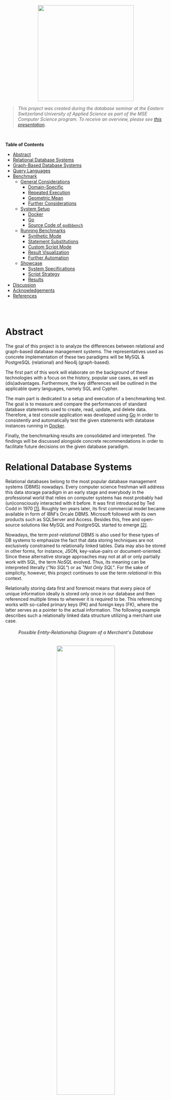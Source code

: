 <p align="center"> <img src="./docs/assets/logo.svg" width="300"/> </p>

>*This project was created during the database seminar at the Eastern Switzerland University of Applied Science as part of the MSE Computer Science program.
To receive an overview, please see [this presentation](https://romanboegli.github.io/godbbench/)*.

</br>

**Table of Contents**

- [Abstract](#abstract)
- [Relational Database Systems](#relational-database-systems)
- [Graph-Based Database Systems](#graph-based-database-systems)
- [Query Languages](#query-languages)
- [Benchmark](#benchmark)
  - [General Considerations](#general-considerations)
    - [Domain-Specific](#domain-specific)
    - [Repeated Execution](#repeated-execution)
    - [Geometric Mean](#geometric-mean)
    - [Further Considerations](#further-considerations)
  - [System Setup](#system-setup)
    - [Docker](#docker)
    - [Go](#go)
    - [Source Code of `godbbench`](#source-code-of-godbbench)
  - [Running Benchmarks](#running-benchmarks)
    - [Synthetic Mode](#synthetic-mode)
    - [Statement Substitutions](#statement-substitutions)
    - [Custom Script Mode](#custom-script-mode)
    - [Result Visualization](#result-visualization)
    - [Further Automation](#further-automation)
  - [Showcase](#showcase)
    - [System Specifications](#system-specifications)
    - [Script Strategy](#script-strategy)
    - [Results](#results)
- [Discussion](#discussion)
- [Acknowledgements](#acknowledgements)
- [References](#references)

</br>
</br>

# Abstract

The goal of this project is to analyze the differences between relational and graph-based database management systems.
The representatives used as concrete implementation of these two paradigms will be MySQL & PostgreSQL (relational) and Neo4j (graph-based).

The first part of this work will elaborate on the background of these technologies with a focus on the history, popular use cases, as well as (dis)advantages.
Furthermore, the key differences will be outlined in the applicable query languages, namely SQL and Cypher.

The main part is dedicated to a setup and execution of a benchmarking test.
The goal is to measure and compare the performances of standard database statements used to create, read, update, and delete data.
Therefore, a test console application was developed using [Go](https://go.dev/) in order to consistently and automatically test the given statements with database instances running in [Docker](https://www.docker.com/).

Finally, the benchmarking results are consolidated and interpreted.
The findings will be discussed alongside concrete recommendations in order to facilitate future decisions on the given database paradigm.

# Relational Database Systems

Relational databases belong to the most popular database management systems (DBMS) nowadays.
Every computer science freshman will address this data storage paradigm in an early stage and everybody in the professional world that relies on computer systems has most probably had (un)consciously interacted with it before.
It was first introduced by Ted Codd in 1970 [[1]](#1).
Roughly ten years later, its first commercial model became available in form of IBM's Orcale DBMS.
Microsoft followed with its own products such as SQLServer and Access.
Besides this, free and open-source solutions like MySQL and PostgreSQL started to emerge [[2]](#2).

Nowadays, the term *post-relational* DBMS is also used for these types of DB systems to emphasize the fact that data storing techniques are not exclusively constrained to relationally linked tables.
Data may also be stored in other forms, for instance, JSON, key-value-pairs or document-oriented.
Since these alternative storage approaches may not at all or only partially work with SQL, the term *NoSQL* evolved.
Thus, its meaning can be interpreted literally (*"No SQL"*) or as *"Not Only SQL"*.
For the sake of simplicity, however, this project continues to use the term *relational* in this context.

Relationally storing data first and foremost means that every piece of unique information ideally is stored only once in our database and then referenced multiple times to wherever it is required to be.
This referencing works with so-called primary keys (PK) and foreign keys (FK), where the latter serves as a pointer to the actual information.
The following example describes such a relationally linked data structure utilizing a merchant use case.

<h6 align="center">Possible Entity-Relationship Diagram of a Merchant's Database</h6>
<p align="center"> <img src="./docs/assets/merchanterd.drawio.svg" width="60%"/> </p>

Each box in this entity-relationship diagram (ERD) represents an *entity*, which is in practice nothing else than a table where each row describes a distinct tuple.
The listed attributes in the boxes correspond to the columns of the table, also known as *attributes*.
The connecting lines specify the *relationships* between the entities.
The relationships also indicate *cardinality*.
A customer, for instance, can place zero or any amount of orders.
Each order contains at least one line item.
A supplier, on the other hand, delivers one or more products, while each product belongs to exactly one category.
Finally, a product can occur zero or many times in the great list of line items.

With this relational data structure, the absence of informational redundancy is ensured.
In the context of DBMS, the structure is referred to as *schema*, and the process of designing is called *database normalization*.
Working with normalized data is not only storage efficient but also allows keeping the operational costs that might occur when updating information at a minimum.
Imagine a concrete product has been ordered many thousand times and suddenly, the merchant would like to rename this product.
Thanks to the relational structure, the update operation will only affect one single storage cell, namely in the product entity on the corresponding row-column intersection.
The thousandfold mentions of this product in the line item entity will remain unaffected as the referencing foreign key `ProductId` will not change.
Only the referenced information does.

Common use cases for relational DBMS include data scenarios that are well known, depict clear relationships and entail little changes over time.
All aspects are given in the merchant example above.
Other examples may include the data scenarios of payment processors, storehouses or facility management.
As a merchant, the versatility of the storable information is quite concluding.
This allows to quite thoroughly specify the entities, their attributes and relationships in advance.
From this, the data structure can be derived which is in relational DBMS referred to as *schema*.

Once a database has been initiated with a schema, one can start storing and querying information.
Retroactive changes to this schema are still possible but can induce challenges.
Imagine adding another attribute to an already existing table with millions of data records in it.
This new column will store a foreign key to a new entity that holds category types, as new data records can from now on be categorized.
For the sake of completeness, however, this schema manipulation must also include a major data update in order to retrospectively categorize the already existing data records in this table.
This directly poses the question if the correct category is always derivable.
This example illustrates the complexity of retrospective schema manipulations.

On the other hand, can the rigidness of relational DBMS also be seen as an advantage.
Every software engineer that is responsible for implementing the business logic and presentation layer for an application appreciates a definite and rather complete definition of the data ensemble.
Little schema changes are often followed by major source code changes which can be costly.

# Graph-Based Database Systems

With rising trends in amounts and connections of data, the classic relational database management systems seemed not to be the ideal choice.
In the field of mathematics, graph theory was already established and algorithms to assess networks of connected nodes became more and more popular.
The core business model of emerging companies such as Twitter or Facebook was and still is based on data that can be represented ideally as graphs.
For instance, think of friendship relations among people as shown in the figure below.
Every person represents a node and the connecting lines (a.k.a. edges) indicate the friendship relations among them.
The nodes are attributed be the person's name and the thickness of the edges describes, for instance, how close this friendship is.

<h6 align="center">Friendships as Weighted Graph <a href="#3">[3]</a></h6>
<p align="center"> <img src="./docs/assets/friendsgraph.svg" width="65%"/> </p>

Capturing graph-based data domains in a relational DBMS invokes certain limitations regarding ease of querying, computational complexity, and efficiency [[4]](#4).
Graph-based database systems overcome these limitations as they store such graph-based information natively.
A popular implementation of such a system is [Neo4j](https://neo4j.com/).
Other than in relational DBMS, Neo4j allows heterogeneous sets of attributes on both nodes and relationships.
This implies that there is also no database schema to be specified beforehand.
One simply creates attributed nodes and the also attributed relationships among them in order to start working with a graph database [[5]](#5).

One of the most remarkable advantages is the application of graph algorithms as they are uniquely well suited to reveal and understand patterns in highly connected datasets.
Possible real-world problems may include uncovering vulnerable components in a network, discovering unseen dependencies, identifying bottlenecks, revealing communities based on behavior patterns, or specifying the cheapest route through a network [[6]](#6).

Although it is technically possible to always use a relational DBMS when working with a highly connected data scenario, lots of work can be simplified using graph-based DBMS.
This is especially appreciable when working with recursion, different result types or path-finding problems [[7]](#7).
The latter is especially useful in use cases such as direction finding for geographic applications, optimizations in supply chain systems, bottleneck determination in computer networks or fraud detection.

On the other hand, graph-based DBMS also bear certain disadvantages.
First, there is no unified query language to work with and the ones that exist rather unknown due to their recency.
This can have a major impact on real-world applications as companies and the developers working for them most probably prefer the technology that they already know and will be able to support in the long run.
Furthermore, the high degree of flexibility due to the absence of a schema invokes the costs of missing referential integrity and normalization.
This makes graph-based DBMS less suitable for high integrity systems as they exist in the financial industry for example [[8]](#8).

# Query Languages

The communication language for relational DBMS is called *Structured Query Language* (SQL).
Although each DBMS has its own slightly different SQL implementation, so-called dialects, the language follows a standard that is broadly known among developers and database engineers.
SQL statements can be structured into three subdivisions, namely Data Definition Language (DDL), Data Manipulation Language (DML) and Data Control Language [DCL][[9]](#9).
The following table specified the associated database operations for each subdivision.

Subdivision | Database Operations
:-----------|:--------------------------------
DDL         | `CREATE`, `ALTER`, `DROP`, `TRUNCATE`
DML         | `SELECT`, `INSERT`, `UPDATE`, `DELETE`
DCL         | `GRANT`, `REVOKE`, `COMMIT`, `ROLLBACK`

The fundamentally different paradigm in graph-based DBMS requires different communication languages.
Neo4j for example implemented the expressive and compact language called *Cypher* which has a close affinity with the common graph representation habit.
This facilitates the programmatic interaction with property graphs.
Other languages are *[SPARQL](https://www.w3.org/TR/rdf-sparql-query/)* or *[Gremlin](https://github.com/tinkerpop/gremlin/wiki)* which are, however, not further discussed in this work.

The two languages SQL and Cypher exhibit significant differences in their statement formulation, as the following examples show.

```sql
-- SQL
SELECT * FROM Customer c WHERE c.Age >= 18

-- Cypher
MATCH (c:Customer) WHERE c.Age > 18 RETURN c;
```

The simple selection of a set of customers seems in both languages natural.
It is important to understand, however, that the SQL statement addresses a specific entity, i.e.\ table, called `Customer`, while the Cypher version matches all nodes in with the label `Customer`.

Cypher's elegance predominates when more than one entity is involved, as shown in the next example.

```sql
-- SQL
SELECT c.CustomerId, c.Name, SUM(p.Total)
FROM Customer c INNER JOIN Purchase p on c.CustomerId = p.CustomerId 
GROUP BY c.CustomerId, c.Name 
ORDER BY SUM(p.Total) DESC

-- Cypher
MATCH (c:Customer)-[:MAKES]->(p:Purchase)
RETURN c.Name, SUM(p.Total) AS TotalOrderValue 
ORDER BY TotalOrderValue DESC
```

The SQL approach involves joining the `Purchase` entity via the explicitly stated mapping key `CustomerId`.
Furthermore, the usage of the aggregation function `SUM`requires the subsequent `GROUP BY` clause to become a valid statement.
In Cypher, however, joining is done using the (attributed) arrow clause `-->` which simply indicates a relationship and no grouping clause is required in order to benefit from aggregation functions.

# Benchmark

The beginning of this chapter covers general considerations regarding database benchmarks.
Subsequently, it guides through the required system setup in order to start benchmarking with `godbbench`.
Some examples are shown how to create custom scripts and visualize the resulting measurements.
Lastly, a whole showcase called `employees` is presented using further automation via a bash-script.

## General Considerations

Benchmarking allows testing a system's performance in a controlled and repeatable manner.
Reasons to conduct benchmarks may include system design, proofs of concepts, tuning, capacity planning, troubleshooting or marketing [[10]](#10).
To conduct a thoughtful and unbiased benchmark, multiple points must be considered.
This chapter will give an overview of the most important considerations alongside the argumentation of how these challenges are counteracted in `godbbench`.

### Domain-Specific

The Benchmark Handbook by Jim Gray emphasizes the need for domain-specific benchmarks as the diversity of computer systems is huge [[11]](#11).
Since each computer system is usually designed for a few domain-specific problems, there exists no global metric to measure the system performance for later comparison.
Thus it is crucial also to work with domain-specific benchmarks in order to receive meaningful insights.
Additionally, such benchmarks should meet four important criteria, namely:

- **Relevancy:** Benchmark must measure the peak performance when performing typical operations within that problem domain.
- **Portability:** Benchmark must be easy to implement on different systems and architectures.
- **Scalability:** Benchmark must be applicable on small to large systems.
- **Simplicity:** Benchmark must be understandable in order to not lack credibility.

One key feature of `goddbbench` is the allowance of custom database scripts.
This allows the creators of these scripts to capture the domain-specific data scenario.
Statements or transactions in these scripts are prepended with special tags.
These tags allow parts of the script to be named which facilitates the result analysis in a later step.
Furthermore, tags can specify the number of times a certain statement should be executed.
Examples will be given in later chapters.

### Repeated Execution

Relational as well as graph-based DBMS improve the performance by design using execution plans and cached information.
Therefore, a single execution of a single query is hardly meaningful.
The database should rather be stressed with thousands of statement executions, for instance querying the purchasing history of customers based on their randomly chosen identification number.
This not only simulates real-world requirements on the DBMS, it also allows the system to *warm-up* and mitigates the benefits of cached information [[4]](#4).

Each benchmark performed with `goddbbench` requires the indication of the number of iterations, i.e.\ the *iteration count*.
Usually, these value series follow the pattern of $10^x$.

### Geometric Mean

Following the advice of repeated statement executions will lead to different time measurements.
In order to draw a conclusion on how fast the given DBMS could handle the task, one should not simply calculate the arithmetic mean of all the data points since it is sensitive to outliers.
A better choice to mathematically consolidate the measurements would be the geometric mean which can also be applied to un-normalized data [[12]](#12).
It is defined as followed:

<h6 align="center">Geometric Mean</h6>
<p align="center"> <img src="./docs/assets/geometricmean.svg" width="250"/> </p>

The measurements for each benchmark in `goddbbench` include the extrema (i.e.\ minimum and maximum time), the arithmetic and geographic mean, the time per operation as well as the number of operations per second.
For all metrics except the latter, the time unit is given in microseconds (μs).

### Further Considerations

The stated considerations up to now only scratch the surface in the field of database benchmarking.
What about different deployment settings (e.g.\ on-premise vs. cloud), concurrent connections or running background jobs, just to name a few.
The consideration of these aspects will not facilitate the process of a representational database benchmarking test.
Therefore, it might be helpful to consult the industry-standard database benchmarks developed by the [Transaction Processing Council (TPC)](https://www.tpc.org/).
Scalzo (2018) elucidates these standards [[13]](#13).

## System Setup

Three components are required in order to use `goddbench`.
These are:

- Docker to run the DBMS instances.
Technically, these instances can also run somewhere else as long as the IP address and port number is known.
- The programming language `Go` to execute the tool.
- The source code of `godbbench`, i.e.\ a clone of this repository.

The following subchapter will give further insights into the setup process.

### Docker

Docker allows the most lightweight and easiest database setup.
Download [Docker](https://www.docker.com/products/docker-desktop/) via the provided installers.
To check whether the installation was successful, enter the following command to print the installed version:

```console
docker -v  # should print something like "Docker version 20..."
```

As a next step, execute the following command in order to create an instance for each DBMS focused on this project.
Actually, these are three single commands but using `&&` allows concatenation.
The backslashes (`\`) allow line breaks.

```console
docker run --name gobench-mysql -p 3306:3306 -e MYSQL_ROOT_PASSWORD=password -d mysql && \
docker run --name gobench-postgres -p 5432:5432 -e POSTGRES_PASSWORD=password -d postgres && \
docker run --name gobench-neo4j -p7474:7474 -p7687:7687 -e NEO4J_AUTH=neo4j/password -d neo4j
```

Docker will automatically download the required images, set up and start the containers.
This is required as `godbbench` expects these DBMS to be up and running at the specified ports.

To remove the DB containers and the associated volumes again, use the following command.

```console
docker rm -f $(docker ps -a | grep gobench-mysql | cut -f 1 -d ' ') && \
docker rm -f $(docker ps -a | grep gobench-postgres | cut -f 1 -d ' ') && \
docker rm -f $(docker ps -a | grep gobench-neo4j | cut -f 1 -d ' ') && \
docker volume prune -f
```

### Go

Download the suitable installer for the latest version on the [project's homepage](https://go.dev/dl/) and execute it.
To check if the installation was successful enter `go version` in your terminal - the version should be printed.

```console
go version # should print something like "go version go1...."
```

### Source Code of `godbbench`

Either download this GitHub repository manually as ZIP file and extract it on your computer.
In case [`git`](https://git-scm.com/downloads) is installed on your system, navigate to the desired storage location in your file system using the terminal and execute the following command.

```console
git clone https://github.com/RomanBoegli/godbbench.git
```

After successfully downloading the source code, navigate into the `cmd` folder.
It contains the two most important files to work with.
Test the communication with the tool by entering the following command in your terminal.
It should print the available sub-commands.

```console
go run godbbench.go # should print "Available subcommands: ..."
```

## Running Benchmarks

Once the system setup was completed, the first benchmarks can be executed.
There are two possibilities to run benchmarks.
The *synthetic mode* includes the execution of a few default so-called *Create-Read-Update-Delete (CRUD)* statements with a single generic entity.
The other possibility would be the *custom script mode* which executes whatever is specified in an externally provided script file.
Both modes allow so-called *statement substitution* which is best explained with the examples provided in the following chapter.

### Synthetic Mode

When no custom script is passed to the argument `--script`, synthetic statements are executed.
So far these include very basic CRUD operations on one single (generic) entity with random values.
Taking the example of PostgreSQL, the synthetic script looks like the following (similar implementation in MySQL and Neo4j adapters).

```SQL
-- synthetic INSERT
INSERT INTO godbbench.generic (genericId, name, balance, description) 
VALUES( {{.Iter}}, '{{call .RandString 3 10 }}', {{call .RandIntBetween 0 9999999}}, '{{call .RandString 0 100 }}' );

-- synthetic SELECT
SELECT * FROM godbbench.Generic WHERE GenericId = {{.Iter}};

-- synthetic UPDATE
UPDATE godbbench.Generic 
SET Name = '{{call .RandString 3 10 }}', Balance = {{call .RandIntBetween 0 9999999}} 
WHERE GenericId = {{.Iter}};

-- synthetic DELETE
DELETE FROM godbbench.Generic WHERE GenericId = {{.Iter}};
```

### Statement Substitutions

Obviously, these statements above seem not to respect the SQL standard.
The declarations embraced with double curly brackets (e.g.\ `{{ example }}`) will be substituted using the [golang template engine](https://pkg.go.dev/text/template) right before the statement is passed to the DBMS.
This allows to dynamically create random queries without specifying thousands of structurally identical SQL statements.
All possible substitution commands are listed in the following table.

Declaration | Substitution
:-----------|:------------
`{{.Iter}}`| Counter that starts with 1 and ends with the specified iteration count of the given benchmark.
`{{call .RandInt64}}`|Returns a random non-negative value of type [Int64](https://pkg.go.dev/builtin#int64).
`{{call .RandFloat64}}`|Returns a random value within the interval [0.0,1.0) as [Float64](https://pkg.go.dev/builtin#float64).
`{{call .RandIntBetween 1 42}}`| Returns a random integer between 1 and 42. Input values must be a valid [Int32](https://pkg.go.dev/builtin#int32).
`{{call .RandFloatBetween 0.8 9.9}}`| Returns a random float between 0.8 and 9.9. Input values must be a valid [Float64](https://pkg.go.dev/builtin#float64).
`{{call .RandString 1 9}}`| Returns a random string with a length between 1 and 9 characters.
`{{call .RandDate}}`|Returns a random date as string (yyyy-MM-dd) between `1970-01-01` and `2023-01-01`.

In order to run the synthetic CRUD benchmarks with an iteration count of 1'000 against the running PostgreSQL Docker instance, execute the following statement.

````console
go run godbbench.go postgres --host 127.0.0.1 --port 5432 --user postgres --pass password --iter 1000
````

The benchmark results will directly be printed to your console as shown in the video below.

<h6 align="center">Example of Synthetic Benchmarks against PostgreSQL</h6>

<https://user-images.githubusercontent.com/22320200/165149101-499ac3a6-a5d2-46c1-80aa-52e0397b1b40.mp4>

Alternatively, the synthetic benchmarks that should be executed can also be named explicitly using the `--run` flag.
This allows to only run the ones that are of interest in the given situation (e.g.\ `--run "inserts selects"`).
The benchmark results can also be saved as CSV file by specifying a storage location, e.g.\ `--writecsv "./results.csv"`.

After several runs on various DBMS and with different iteration counts, the different result files located in the same folder can be merged into one single file using the following command.

```console
go run godbbench.go mergecsv --rootDir "." --targetFile "./merged.csv"
````

Finally, the following command will create a static `HTML` page that can be opened using any web browser that visualized the merged result.

```console
go run godbbench.go createcharts --dataFile "./merged.csv" # creates 'charts.html' 
````

With help of the concatenation sign `&&` all these commands can be combined and executed at once as shown below.

```console
go run godbbench.go neo4j --host 127.0.0.1 --port 7687 --user neo4j --pass password --iter 100 --writecsv "neo4j.csv" \
&& go run godbbench.go postgres --host 127.0.0.1 --port 5432 --user postgres --pass password --iter 100 --writecsv "postgres.csv" \
&& go run godbbench.go mysql --host 127.0.0.1 --port 3306 --user root --pass password --iter 100 --writecsv "mysql.csv" \
&& go run godbbench.go mergecsv --rootDir "." --targetFile "./merged.csv" \
&& go run godbbench.go createcharts --dataFile "./merged.csv"
```

<h6 align="center">Example of Concatenated Synthetic Benchmarks</h6>

<https://user-images.githubusercontent.com/22320200/165149157-eb6ac0ec-3cdb-4c4b-905a-b87fa9444dd2.mp4>

The collected results after that the concatenated statements have created only provide a performance comparison on one single iteration count, i.e.\ 1'000.
One would have to extend or repeat it with higher orders of iterations, for instance 10'000, 100'000 and so forth.

### Custom Script Mode

Since the variety and quality of the synthetic benchmarks are limited to a few basic operations, it is much more recommended testing the database systems with custom scripts.
This allows to not only account for a use case-specific data scenario but also to test more realistic and thus often more complex CRUD operations.

Custom scripts require certain annotations to correctly render statements into individual benchmark tasks.
Everything below such an annotation, e.g.\ various SQL statements delimited with a semicolon, define a single benchmark.
These annotations must follow a strict pattern which is explained below.

```code
\benchmark <once/loop>  [<0-1>]  \name  <A-Za-z0-9>
           ─────┬─────   ──┬──          ─────┬─────
                │          │                 └─ Benchmark identifier: 
                │          │                    Just a name or label for the benchmark.
                │          │                    Important for subsequent result analysis.
                │          │
                │          └─ Scale factor:
                │             Scale factor expressed as percentage to the specified 
                │             iteration count. Only relevant when looping.
                │
                └─ Case of recurrence:
                   Keyword "once" will execute the benchmark only one time, regardless of 
                   the specified iteration count. Useful for setup and teardown statements.
```

In the case of a looping benchmark, the (collection of) statement(s) subsumed below a given annotation will be executed as often as the specified scale factor of the provided `--iter` amount.
The fictive script example below exemplifies this.

```sql
-- INIT
\benchmark once \name setup
-- start of benchmark 'setup'
DROP TABLE IF EXISTS mytable;
CREATE TABLE mytable (myId INT PRIMARY KEY, myName VARCHAR(20));
-- end of benchmark 'setup', will be executed one single time

-- INSERTS
\benchmark loop 0.75 \name inserts
-- start of benchmark 'inserts'
INSERT INTO mytable (myId, myName) VALUES( {{.Iter}}, '{{call .RandString 5 20 }}');
-- end of benchmark 'inserts', will be executed <75% of given iteration count> times

-- SELECTS
\benchmark loop 1.0 \name selects
-- start of benchmark 'selects'
SELECT * FROM mytable WHERE myName LIKE '%{{call .RandString 1 10 }}%';
-- end of benchmark 'selects', will be executed <100% of given iteration count> times
```

Using the example script above, the entire benchmarking procedure consists of three benchmark tasks, namely `setup`, `inserts` and `selects`.
To start it, the following command would be necessary.

````console
go run godbbench.go postgres --host 127.0.0.1 --port 5432 --user postgres --pass password \
                             --iter 1000  \
                             --script "../path/to/scripts/myscript.sql"
````

The iteration count in this command is set on `1'000` using the `--iter` option.
This results in the following number of executions per benchmark.

Benchmark | Executions | Reason
:---------|:--------------------:|:---------
`setup` | 1 | Single benchmark due to `once` annotation
`inserts` | 750 | Looping benchmark with scale factor of 75%
`selects` | 1'000 | Looping benchmark with scale factor of 100%

Further, examples can be found in the [script folder](./scripts/) of this project.

### Result Visualization

Each integration of a benchmark is timed in order to measure its performance.
As seen before, the individual results can be saved as CSV files and merged into one single file.
The following excerpt exemplifies what such a merged result file could look like.

```code
┌───────────┬─────────────────┬──────────┬─────────────┬─────────────┬─────────────────┬───────────────┬───────────┬───────────┬────────┬────────┐
│ system    │ iteration count │ name     │ executions  │ total (μs)  │ arithMean (μs)  │ geoMean (μs)  │ min (μs)  │ max (μs)  │ ops/s  │ μs/op  │
├───────────┼─────────────────┼──────────┼─────────────┼─────────────┼─────────────────┼───────────────┼───────────┼───────────┼────────┼────────┤
│ mysql     │ 10              │ inserts  │ 10          │ 20435       │ 19431           │ 20799         │ 16618     │ 19902     │ 489    │ 2043   │
│ mysql     │ 10              │ selects  │ 10          │ 11682       │ 8637            │ 8950          │ 4639      │ 11309     │ 855    │ 1168   │
│ mysql     │ 10              │ updates  │ 10          │ 16845       │ 14353           │ 15115         │ 9305      │ 16435     │ 593    │ 1684   │
│ mysql     │ 10              │ deletes  │ 10          │ 19017       │ 16020           │ 16881         │ 9961      │ 18783     │ 525    │ 1901   │
│ mysql     │ 100             │ inserts  │ 100         │ 160652      │ 17733           │ 10315         │ 1912      │ 111225    │ 622    │ 1606   │
│ mysql     │ 100             │ selects  │ 100         │ 44790       │ 3577            │ 2494          │ 976       │ 29640     │ 2232   │ 447    │
│ mysql     │ 100             │ updates  │ 100         │ 122012      │ 13576           │ 11685         │ 2141      │ 33193     │ 819    │ 1220   │
│ mysql     │ 100             │ deletes  │ 100         │ 65382       │ 6182            │ 5818          │ 2144      │ 13177     │ 1529   │ 653    │
│ mysql     │ 1000            │ inserts  │ 1000        │ 789239      │ 11274           │ 10586         │ 3417      │ 38472     │ 1267   │ 789    │
│ mysql     │ 1000            │ selects  │ 1000        │ 314366      │ 4120            │ 3301          │ 870       │ 33581     │ 3180   │ 314    │
│ mysql     │ 1000            │ updates  │ 1000        │ 773601      │ 10667           │ 9631          │ 2210      │ 46906     │ 1292   │ 773    │
│ mysql     │ 1000            │ deletes  │ 1000        │ 490949      │ 6960            │ 6632          │ 2232      │ 19029     │ 2036   │ 490    │
│ neo4j     │ 10              │ inserts  │ 10          │ 195612      │ 173451          │ 183267        │ 110071    │ 195053    │ 51     │ 19561  │
│ neo4j     │ 10              │ selects  │ 10          │ 45374       │ 33205           │ 33367         │ 16483     │ 45277     │ 220    │ 4537   │
│ neo4j     │ 10              │ updates  │ 10          │ 105883      │ 100145          │ 107301        │ 96661     │ 105207    │ 94     │ 10588  │
│ neo4j     │ 10              │ deletes  │ 10          │ 35309       │ 25401           │ 25780         │ 14108     │ 35218     │ 283    │ 3530   │
│ neo4j     │ 100             │ inserts  │ 100         │ 833858      │ 95858           │ 77052         │ 15691     │ 329898    │ 119    │ 8338   │
│ neo4j     │ 100             │ selects  │ 100         │ 685079      │ 73109           │ 63719         │ 14835     │ 192135    │ 145    │ 6850   │
│ neo4j     │ 100             │ updates  │ 100         │ 608159      │ 66402           │ 56629         │ 13099     │ 180347    │ 164    │ 6081   │
│ neo4j     │ 100             │ deletes  │ 100         │ 541592      │ 55821           │ 49806         │ 13646     │ 140613    │ 184    │ 5415   │
│ neo4j     │ 1000            │ inserts  │ 1000        │ 3482636     │ 50148           │ 45613         │ 8727      │ 248238    │ 287    │ 3482   │
│ neo4j     │ 1000            │ selects  │ 1000        │ 3873064     │ 55643           │ 51104         │ 10384     │ 192788    │ 258    │ 3873   │
│ neo4j     │ 1000            │ updates  │ 1000        │ 3393816     │ 49276           │ 45709         │ 11202     │ 153225    │ 294    │ 3393   │
│ neo4j     │ 1000            │ deletes  │ 1000        │ 3097136     │ 44314           │ 40621         │ 8770      │ 169153    │ 322    │ 3097   │
│ postgres  │ 10              │ inserts  │ 10          │ 42880       │ 30977           │ 30125         │ 5821      │ 42170     │ 233    │ 4288   │
│ postgres  │ 10              │ selects  │ 10          │ 37178       │ 26828           │ 27351         │ 14140     │ 36999     │ 268    │ 3717   │
│ postgres  │ 10              │ updates  │ 10          │ 35324       │ 25311           │ 22674         │ 2688      │ 35163     │ 283    │ 3532   │
│ postgres  │ 10              │ deletes  │ 10          │ 38104       │ 24445           │ 19879         │ 2685      │ 37997     │ 262    │ 3810   │
│ postgres  │ 100             │ inserts  │ 100         │ 97908       │ 10035           │ 4393          │ 1489      │ 80063     │ 1021   │ 979    │
│ postgres  │ 100             │ selects  │ 100         │ 109397      │ 10711           │ 3847          │ 879       │ 75002     │ 914    │ 1093   │
│ postgres  │ 100             │ updates  │ 100         │ 110818      │ 11724           │ 6630          │ 1845      │ 59777     │ 902    │ 1108   │
│ postgres  │ 100             │ deletes  │ 100         │ 89923       │ 10452           │ 5117          │ 1042      │ 64316     │ 1112   │ 899    │
│ postgres  │ 1000            │ inserts  │ 1000        │ 787422      │ 10420           │ 5762          │ 852       │ 94569     │ 1269   │ 787    │
│ postgres  │ 1000            │ selects  │ 1000        │ 316667      │ 3745            │ 2029          │ 564       │ 129437    │ 3157   │ 316    │
│ postgres  │ 1000            │ updates  │ 1000        │ 680765      │ 8696            │ 4890          │ 864       │ 77583     │ 1468   │ 680    │
│ postgres  │ 1000            │ deletes  │ 1000        │ 492111      │ 6595            │ 4086          │ 915       │ 78401     │ 2032   │ 492    │
└───────────┴─────────────────┴──────────┴─────────────┴─────────────┴─────────────────┴───────────────┴───────────┴───────────┴────────┴────────┘
```

The file serves as a basis for any kind of subsequent data analysis or visualization routines.
One routine is already implemented in `godbbench` and can be invoked using the `createcharts` command.
Most of the metrics are specified with the time unit of *microseconds*, that is `1` second (s) equals `1'000'0000` microseconds (μs).
The following table explains the meaning of all available columns in this file.

Column / Metric  | Definition
:----------------|:---------------------
`system`         | Name of testes DBMS
`iteration count`   | Number of iterations specified at invocation time.
`name`           | The benchmark's name.
`executions`     | Number of executions the given benchmark was performed under consideration of the annotated scale factor.
`total (μs)`     | Total amount of microseconds spend for all executions of the given benchmark.
`arithMean (μs)` | Average execution time microseconds calculated using the arithmetic mean.
`geoMean (μs)`   | Average execution time microseconds calculated using the geometric mean.
`min (μs)`       | Fastest single execution.
`max (μs)`       | Slowest single execution.
`ops/s`          | Operations per second which equals `executions` divided by `total (μs)`.
This is the only metric in this collection where high values are considered as good.
`μs/op`          | Microseconds per operation which equals `total (μs)` divided by `executions`.

The current implementation of the automated data visualization using `createcharts` command only accounts for the metrics `arithMean (μs)`, `geoMean (μs)`, `ops/s` and `μs/op` for each benchmark (column `name`).
The X-axsis represents the available iteration counts and the actual values are dynamically projected on the Y-axsis.
The command argument `--type` also allows alternating between a bar or a line chart, as illustrated below.
Additionally, the charts introduce a few interaction possibilities as demonstrated in the animation below.

<h6 align="center">Chart Interaction Options</h6>

<https://user-images.githubusercontent.com/22320200/173423856-ec7158b7-3db0-4ee8-ae2f-25cf158abe9b.mp4>

### Further Automation

So far it was shown several times how `godbbench` can be used to perform benchmarks against a DBMS using synthetic or custom-created statements and a specified amount of iterations.
This must then be repeated for each DBMS and iteration count which is tedious.
Therefore, this project also provides an automation script written in [Bash](https://www.gnu.org/software/bash/) and named [`benchmark.sh`](./cmd/benchmark.sh).

```console
bash benchmark.sh # use PowerShell when working on Windows
```

After it has started, it will loop over the provided iteration counts and run the benchmarks for all three supported DBMSs.
In the end, the individual result files will be merged and immediately rendered into the mentioned charts.
The following video demonstrates this.

<h6 align="center">Automation Bash Script Usage</h6>

<https://user-images.githubusercontent.com/22320200/165150973-483eafcf-9be0-4c8a-b6e4-ba19c21e9fa7.mp4>

Optionally, the script is also able to set-up and tear-down the dockerized database instances before respectively after each iteration count batch.
This ensures equal container conditions for each benchmarking procedure.

## Showcase

Two examples of custom scripts already exist in this repository.
The first is named [`merchant`](./scripts/merchant/) and represents the popular data scenario of a merchandising company that sells products from suppliers to their customers using orders.
This use case is predestined for a relational DBMS since due to its popular nature it is well understood and can concludingly be modeled as a database schema (see ERD image in chapter [Relational Database Systems](#relational-database-systems)).
Alternations to this schema are rather unlikely which makes it legitimately rigid.
Therefore, one must state that running benchmarks using this biased data scenario does not provide valuable insights when comparing relational and graph-based DBMS.
The reason why the `merchant` script nonetheless exists in this repository simply serves the act of establishing an understanding of how to write such custom scripts.
However, this script will be disregarded during the showcase.

The second custom script example is called [`employees`](./scripts/employees/).
Measured on the number of entities it seems to be less complex than the `merchant` script as it holds only one entity representing employees of a company.
However, it introduces a recursive relationship that models the organizational hierarchy, commonly known as the chain of command.
The image below represents this data scenario in both relational and graph-based.

<p align="center"> <img src="./docs/assets/employees_schema.svg" width="60%"/> </p>
<h6 align="center">Relational and Graph-Based Representation of Organsational Hierchary</h6>

Looking at the right-hand side visualization, it follows that the data scenario of the `employees` script creates a *directed acyclic graph*.
As relational and graph-based DBMS should be able to handle this data scenario, it provides a more fair challenge to them.
Therefore, this script will showcase the benchmarking with different iteration counts in this chapter, directly followed by the result discussion.

### System Specifications

All benchmarks are conducted on a [MacBook Pro (2019, 2.8 GHz Quad-Core Intel Core i7, 16 GB RAM)](https://everymac.com/systems/apple/macbook_pro/specs/macbook-pro-core-i7-2.8-quad-core-13-mid-2019-touch-bar-specs.html).
The three databases at focus (MySQL, PostgreSQL and Neo4j) were initialized (setup) with Docker exactly as documented in an earlier chapter.
The images used are the official database images which are available for download in the [Docker Hub](https://hub.docker.com/search?q=).
No improvements or modifications have been made to these images.
Additionally, no other applications were running during the benchmarking process except Docker and a terminal window.

### Script Strategy

The `employees` script for all three focused DBMSs can be found in [this folder](./scripts/employees/).
It is structured into the following parts.

Part | Benchmark | Tasks
:----|:-----------|:----------------
0    | `initialize` | Drop all possibly existing data and recreate the root node called "BigBoss"
1    |`insert_employee` | Inserts further nodes that are connected to randomly chosen existing nodes. The number of executions equals 100% of the specified iteration count.
2    |`select_before_index` | Subsequent query all existing nodes and return the node itself together with all its connected nodes (i.e.\ its subordinate employees). No index exists at this stage. The number of iterations equals 100% of the specified iteration count.
3    |`create_index` | Creating a so-called *BTREE* index on the entity's relationship indicator (i.e.\ foreign key in relational DBMS, resp. relationship itself in graph-based DBMS).
4 | `clear_cache` | All cached data is discarded.
5 | `select_after_index` | The identical querying tasks as in Part 2 is repeated.
6 | `clean` | Complete removal of existing data and index information.

The chosen iteration counts for this benchmarking procedure are defined as `{ 10, 50, 100, 500, 1'000, 5'000, 10'000 }`.
The reason why this series was not continued to an even higher order of iterations lies in the fact of the chosen hardware and its computational power limitations.
The inclusion of these atypical middle steps `{50, 500, 5'000}` serves the purpose of having more data points.
The number of threads used for all these iterations was set to `15`.

### Results

This chapter briefly summarizes the most expressive results received from the above showcase benchmark script `employees`.
All visualizations can be found either as bar or line charts on [this page](https://romanboegli.github.io/godbbench/showcase-results/index.html).
The complete data set is also available for download as a [ZIP archive](https://romanboegli.github.io/godbbench/showcase-results/DATA.zip).

The benchmark `insert_employee` clearly shows the inferiority of Neo4j compared to the relational database systems when looking at the microseconds used per operation.
Both MySQL and PostgreSQL attest to much more performance in the data creation discipline.

![](/docs/assets/showcase_insert.png)

Moving on to the first selection benchmark, namely `select_before_index`, the results become less obvious.
This time, the Y-Axis of the chart represents the operations per second.
Thus, higher values testify higher performance.
The two relational databases again consistently outperform Neo4j in all order of iteration counts.
PostgreSQL is slightly slower than MySQL except for the runs with `100`, `500` and `10000` iterations.
The inconsistent trend with increasing iteration counts can be explained with different execution plans that become applicable after a certain amount of records must be processed.

![](/docs/assets/showcase_selectbefore.png)

The second selection benchmark `select_after_index` performed the identical selection task but with an antecedent index creation.
The introduction of the index affected the MySQL database more positively than it did with PostgreSQL and thus makes MySQL a clear winner in this benchmark.
Neo4j on the other hand remains in the third place.
It must be mentioned, however, that its operations per second values slightly increased overall iteration counts which can be seen as an indication that the index at least had an accelerating effect.

![](/docs/assets/showcase_selectafter.png)

# Discussion

Relational and graph-based DBMSs have fundamental differences that aggravate the undertaking of fair performance comparison.
Well-known data scenarios like a merchant company with little change are well suited for a relational database approach while highly connected data scenarios with volatile relationship constructs are easier to implement with graph-based database systems.
This chapter mentions further points that must be considered before a benchmark result can be concluded.

First of all, a data schema in a relational DBMS should not directly be translated into a graph-based DBMS as there might be entities which are dispensable as the information they hold is modeled using the attributed relationships among nodes.
The tutorial [Import Relational Data Into Neo4j](https://neo4j.com/developer/guide-importing-data-and-etl/) nicely illustrates this using the famous Northwind database.

Furthermore, it should be obvious that the measured performance for a given benchmark depends on the embedding system environment.
In real-world scenarios are many more influential factors such as network topology and latency, provided hardware as well as software.
Thus, it must be mentioned that the containerized approach chosen in this work using Docker also influenced the obtained measurements [[14]](#14).

Last but not least, two important aspects were ignored in this project due to simplicity.
The first one concerns the DBMS customization and tuning.
The goal of `godbbench` was primarily to provide an easily accessible and broadly employable tool for database benchmarking tasks.
Dockerized containers with standard database images provided the most lightweight approach for testing and demonstration.
In practice, however, DBMS configurations must not be neglected as it heavily influences the efficiency based on a given data scenario.
The second ignored aspect concerns concurrent connections.

The showcased benchmark demonstrated that Neo4j has room for improvement in comparison to the well-established MySQL and PostgreSQL.
It must be said, however, that performance is by far not the only criteria for an implementation decision in the real world.
Other factors such as the software engineer's experiences, corporate code of practice or operating costs play as well an important role in this decision process.

Future work on this project may include the implementation of further database adapters as well as the mentioned missing features such as concurrent connections.
Work may also be invested in the creation of more sophisticated custom scripts, as they form the core of a benchmark.

# Acknowledgements

Thanks to Simon Jürgensmeyer for his work on [dbbench](https://github.com/sj14/dbbench), which according to him was initially inspired by [Fale's post]([Fale](https://github.com/cockroachdb/cockroach/issues/23061#issue-300012178)), [pgbench](https://www.postgresql.org/docs/current/pgbench.html) and [MemSQL's dbbench](https://github.com/memsql/dbbench).
His project served as a basis for this work.

Also, attention should be drawn to other database benchmarking tools out there in the open-source space.
For instance [sysbench](https://github.com/akopytov/sysbench), [Phoronix Test Suite](http://www.phoronix-test-suite.com/) or [hammerdb](https://github.com/TPC-Council/HammerDB).
They are based on a similar usability approach and may provide more sophisticated functionalities for a given use case.
The project [pgbench](https://www.postgresql.org/docs/current/pgbench.html), for instance, focuses exclusively on PostgreSQL.
The Cookbook by Chauhan & Kumar (2017) is a great source to be consulted when working with Phoronix [[15]](#15).

# References

<a id="1">[1]</a> Codd, E. F. (2002). A Relational Model of Data for Large Shared Data Banks. In M. Broy & E. Denert (Eds.), Software Pioneers (pp. 263–294). Springer Berlin Heidelberg. <https://doi.org/10.1007/978-3-642-59412-0_16>

<a id="2">[2]</a> Elmasri, R., & Navathe, S. (2011). Fundamentals of Database Systems (6th ed). Addison-Wesley.

<a id="3">[3]</a> Peixoto, T. P. (n.d.). What is graph-tool? Graph-Tool. Retrieved 20 March 2022, from <https://graph-tool.skewed.de/>

<a id="4">[4]</a> Robinson, I., Webber, J., & Eifrem, E. (2015). Graph Databases: New Opportunities for Connected Data.

<a id="5">[5]</a> Stopford, B. (2012, August 17). Thinking in Graphs: Neo4J. <http://www.benstopford.com/2012/08/17/thinking-in-graphs-neo4j/>

<a id="6">[6]</a> Needham, M., & Hodler, A. E. (2019). Graph Algorithms: Practical Examples in Apache Spark and Neo4j (First edition). O’Reilly Media.

<a id="7">[7]</a> Bechberger, D., & Perryman, J. (2020). Graph databases in Action: Examples in Gremlin. Manning.

<a id="8">[8]</a> Meier, A., & Kaufmann, M. (2019). SQL & NoSQL Databases: Models, Languages, Consistency Options and Architectures for Big Data Management. Springer Vieweg.

<a id="9">[9]</a> Bush, J. (2020). Learn SQL Database Programming: Query and manipulate databases from popular relational database servers using SQL.

<a id="10">[10]</a> Gregg, B. (2020). Systems Performance: Enterprise and the Cloud (Second). Addison-Wesley.

<a id="11">[11]</a> Gray, J. (Ed.). (1994). The Benchmark Handbook for Database and Transaction Processing Systems (2. ed., 2. [print.]). Morgan Kaufmann.

<a id="12">[12]</a> Fleming, P. J., & Wallace, J. J. (1986). How not to lie with statistics: The correct way to summarize benchmark results. Communications of the ACM, 29(3), 218–221. <https://doi.org/10.1145/5666.5673>

<a id="13">[13]</a> Scalzo, B. (2018). Database Benchmarking and Stress Testing: An Evidence-Based Approach to Decisions on Architecture and Technology. Springer Science+Business Media, LLC.

<a id="14">[14]</a> Turner-Trauring, I. (2021, May 12). Docker can slow down your code and distort your benchmarks. Python=>Speed. <https://pythonspeed.com/articles/docker-performance-overhead/>

<a id="15">[15]</a> Chauhan, C., & Kumar, D. (2017). PostgreSQL High Performance Cookbook: Mastering query optimization, database monitoring, and performance-tuning for PostgreSQL. Packt Publishing.
